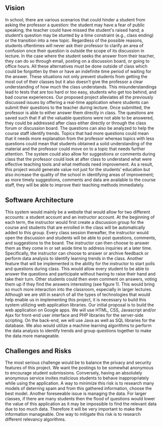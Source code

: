 ## Vision ##
In school, there are various scenarios that could hinder a student from asking the professor a question: the student may have a fear of public speaking; the teacher could have missed the student's raised hand; a student’s question may be stunted by a time constraint (e.g., class ending) or the transition into a new topic. Regardless of the possible reasons, students oftentimes will never ask their professor to clarify an area of confusion once their question is outside the scope of its discussion in lecture.  In the case where the student seeks the answer from their teacher, they can do so through email, posting on a discussion board, or going to office hours. All these alternatives must be done outside of class which could be forgotten by then or have an indefinite time period of waiting for the answer. These situations not only prevent students from getting the most out of their classes but it also doesn’t give the professor a clear understanding of how much the class understands. This misunderstandings lead to tests that are too hard or too easy, students who get too behind, and bad course experiences.
Our proposed project alleviates all the previously discussed issues by offering a real-time application where students can submit their questions to the teacher during lecture. Once submitted, the professor is able to either answer them directly in class. The questions are saved such that if all the valuable questions were not able to be answered, they could be addressed after class either directly or through the class forum or discussion board. The questions can also be analyzed to help the course staff identify trends. Topics that had more questions could mean that it needs more explanation from the professor whereas topics with less questions could mean that students obtained a solid understanding of the material and the professor could move on to a topic that needs further attention. The system could also allow for suggestions or comments during class that the professor could look at after class to understand what were effective teaching tools and what methods need improvement. As a result, this project would generate value not just for the students’ education but also increase the quality of the school in identifying areas of improvement; as more timely suggestions, comments and data are available to the course staff, they will be able to improve their teaching methods immediately.
## Software Architecture ##
This system would mainly be a website that would allow for two different accounts: a student account and an instructor account. At the beginning of each term, the instructor would first create a discussion group for the course and students that are enrolled in the class will be automatically added to this group. Every class session thereafter, the instructor would open the discussion and students will be able to post questions, comments, and suggestions to the board. The instructor can then choose to answer them as they come in or set aside time to address inquiries at a later time. Specifically, the instructor can choose to answer or archive feedback or perform data analysis to identify learning trends in the class. Another feature that will be implemented is the ability for the instructor to start polls and questions during class. This would allow every student to be able to answer the questions and participate without having to raise their hand and take their turn. Other students could then even comment on answers, voting them up if they find the answers interesting (see figure 1). This would bring so much more interaction into the classroom, especially in larger lectures.
Although we are still in search of all the types of technologies that would help enable us in implementing this project, it is necessary to build this system utilizing web application libraries. Our initial proposal is to build the web application on Google apps. We will use HTML, CSS, Javascript and/or Ajax for front-end user interface and PHP libraries for the server-side scripting. On the back-end, we will use Java as well as SQL libraries for the database. We also would utilize a machine learning algorithms to perform the data analysis to identify trends and group questions together to make the data more manageable.
## Challenges and Risks ##
The most serious challenge would be to balance the privacy and security features of this project. We want the postings to be somewhat anonymous to encourage student submissions. Conversely, having an absolutely anonymous service invites malicious students to behave inappropriately while using the application. A way to minimize this risk is to research many models of deterring spam and from this gathered information, choose the best model. Another foreseeable issue is managing the data. For larger classes, if there are many students then the flood of questions would lower the value of this application as it may be impossible to find the relevant data due to too much data.  Therefore it will be very important to make the information manageable. One way to mitigate this risk is to research different relevancy algorithms.